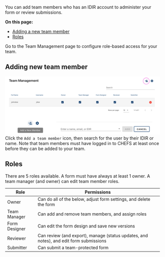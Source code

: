 You can add team members who has an IDIR account to administer your form or review submissions. 

**On this page:**
* [Adding a new team member](#adding-a-new-team-member)
* [Roles](#roles)

Go to the Team Management page to configure role-based access for your team.

## Adding new team member
![](images/team_mgmt.png) 
Click the `Add a team member` icon, then search for the user by their IDIR or name. Note that team members must have logged in to CHEFS at least once before they can be added to your team.

## Roles
There are 5 roles available. A form must have always at least 1 owner. A team manager (and owner) can edit team member roles.

| Role          | Permissions                                       |
| ------------- | ------------------------------------------------- |
| Owner         | Can do all of the below, adjust form settings, and delete the form   |
| Team Manager  | Can add and remove team members, and assign roles |
| Form Designer | Can edit the form design and save new versions    |
| Reviewer      | Can review (and export), manage (status updates, and notes), and edit form submissions            |
| Submitter     | Can submit a team-protected form                  |



